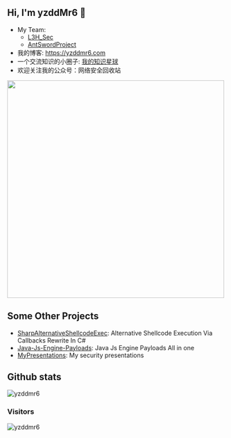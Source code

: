 ## Hi, I'm yzddMr6 👋

<meta name="referrer" content="no-referrer" />

* My Team: 
  * [L3H_Sec](https://l3hsec.com/)
  * [AntSwordProject](https://github.com/AntSwordProject)
* 我的博客: https://yzddmr6.com
* 一个交流知识的小圈子: [我的知识星球](https://t.zsxq.com/FA6urjI)
* 欢迎关注我的公众号：网络安全回收站

<img src="https://cdn.nlark.com/yuque/0/2022/png/1599908/1646656453815-eab2b2b0-34db-4359-896e-3dd7b8555acb.png" width="500">

## Some Other Projects

* [SharpAlternativeShellcodeExec](https://github.com/yzddmr6/SharpAlternativeShellcodeExec): Alternative Shellcode Execution Via Callbacks Rewrite In C#
* [Java-Js-Engine-Payloads](https://github.com/yzddmr6/Java-Js-Engine-Payloads): Java Js Engine Payloads All in one
* [MyPresentations](https://github.com/yzddmr6/MyPresentations): My security presentations
  


## Github stats
![yzddmr6](https://github-readme-stats.vercel.app/api?username=yzddmr6&show_icons=true&theme=tokyonight)


### Visitors
![yzddmr6](https://profile-counter.glitch.me/yzddmr6/count.svg)
